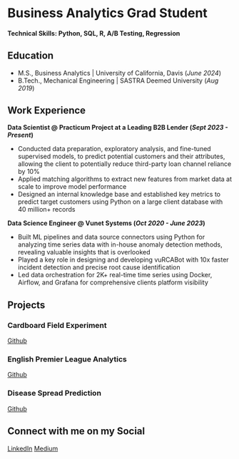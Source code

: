 # Business Analytics Grad Student

#### Technical Skills: Python, SQL, R, A/B Testing, Regression

## Education						       		
- M.S., Business Analytics	| University of California, Davis (_June 2024_)	 			        		
- B.Tech., Mechanical Engineering | SASTRA Deemed University (_Aug 2019_)

## Work Experience
**Data Scientist @ Practicum Project at a Leading B2B Lender (_Sept 2023 - Present_)**
- Conducted data preparation, exploratory analysis, and fine-tuned supervised models, to predict potential customers and their attributes, allowing the client to potentially reduce third-party loan channel reliance by 10%
- Applied matching algorithms to extract new features from market data at scale to improve model performance
- Designed an internal knowledge base and established key metrics to predict target customers using Python on a large client database with 40 million+ records


**Data Science Engineer @ Vunet Systems (_Oct 2020 - June 2023_)**
- Built ML pipelines and data source connectors using Python for analyzing time series data with in-house anomaly detection methods, revealing valuable insights that is overlooked
- Played a key role in designing and developing vuRCABot with 10x faster incident detection and precise root cause identification
- Led data orchestration for 2K+ real-time time series using Docker, Airflow, and Grafana for comprehensive clients platform visibility

## Projects
### Cardboard Field Experiment
[Github](https://github.com/rishikesanr/Field-Experiment-Covid-19-Impact)

### English Premier League Analytics 
[Github](https://github.com/rishikesanr/English-Premier-League-Analytics)

### Disease Spread Prediction
[Github](https://github.com/rishikesanr/Disease-Spread-Prediction)

## Connect with me on my Social
[LinkedIn](https://www.linkedin.com/in/rishikesanr/)
[Medium](https://medium.com/@rishikesanr)



